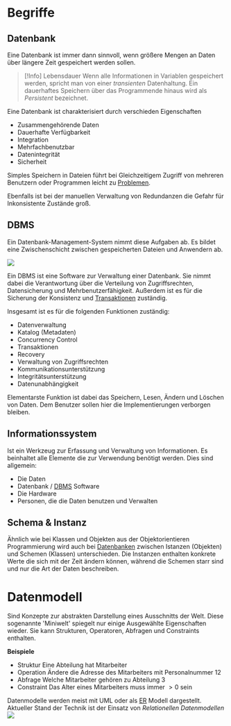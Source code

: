 # Begriffe
## Datenbank
Eine Datenbank ist immer dann sinnvoll, wenn größere Mengen an Daten über längere Zeit gespeichert werden sollen. 

> [!Info] Lebensdauer
> Wenn alle Informationen in Variablen gespeichert werden, spricht man von einer *transienten* Datenhaltung. Ein dauerhaftes Speichern über das Programmende hinaus wird als *Persistent* bezeichnet.

Eine Datenbank ist charakterisiert durch verschieden Eigenschaften
- Zusammengehörende Daten
- Dauerhafte Verfügbarkeit
- Integration
- Mehrfachbenutzbar
- Datenintegrität
- Sicherheit

Simples Speichern in Dateien führt bei Gleichzeitigem Zugriff von mehreren Benutzern oder Programmen leicht zu [Problemen](Parallele%20Probleme.md).

Ebenfalls ist bei der manuellen Verwaltung von Redundanzen die Gefahr für Inkonsistente Zustände groß.

## DBMS
Ein Datenbank-Management-System nimmt diese Aufgaben ab. Es bildet eine Zwischenschicht zwischen gespeicherten Dateien und Anwendern ab.

![](DBMS.png)

Ein DBMS ist eine Software zur Verwaltung einer Datenbank. Sie nimmt dabei die Verantwortung über die Verteilung von Zugriffsrechten, Datensicherung und Mehrbenutzerfähigkeit. Außerdem ist es für die Sicherung der Konsistenz und [Transaktionen](Transaktionen.md) zuständig.

Insgesamt ist es für die folgenden Funktionen zuständig:
- Datenverwaltung
- Katalog (Metadaten)
- Concurrency Control
- Transaktionen
- Recovery
- Verwaltung von Zugriffsrechten
- Kommunikationsunterstützung
- Integritätsunterstützung
- Datenunabhängigkeit

Elementarste Funktion ist dabei das Speichern, Lesen, Ändern und Löschen von Daten. Dem Benutzer sollen hier die Implementierungen verborgen bleiben.

## Informationssystem
Ist ein Werkzeug zur Erfassung und Verwaltung von Informationen. Es beinhaltet alle Elemente die zur Verwendung benötigt werden.
Dies sind allgemein:
- Die Daten
- Datenbank / [DBMS](#DBMS) Software
- Die Hardware
- Personen, die die Daten benutzen und Verwalten


## Schema & Instanz
Ähnlich wie bei Klassen und Objekten aus der Objektorientieren Programmierung wird auch bei [Datenbanken](#Datenbank) zwischen Istanzen (Objekten) und Schemen (Klassen) unterschieden. Die Instanzen enthalten konkrete Werte die sich mit der Zeit ändern können, während die Schemen starr sind und nur die Art der Daten beschreiben.


# Datenmodell
Sind Konzepte zur abstrakten Darstellung eines Ausschnitts der Welt. Diese sogenannte 'Miniwelt' spiegelt nur einige Ausgewählte Eigenschaften wieder.
Sie kann Strukturen, Operatoren, Abfragen und Constraints enthalten.

**Beispiele**
- Struktur
  Eine Abteilung hat Mitarbeiter
- Operation
  Ändere die Adresse des Mitarbeiters mit Personalnummer 12
- Abfrage
  Welche Mitarbeiter gehören zu Abteilung 3
- Constraint
  Das Alter eines Mitarbeiters muss immer $>0$ sein

Datenmodelle werden meist mit UML oder als [ER](Entity-Relationship.md) Modell dargestellt.
Aktueller Stand der Technik ist der Einsatz von *Relationellen Datenmodellen*
![](RelativeDataModel.png)

